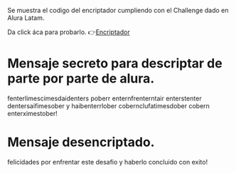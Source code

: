 Se muestra el codigo del encriptador cumpliendo con el Challenge dado en Alura Latam.

Da click áca para probarlo. 👉[Encriptador](https://kerizr.github.io/Encriptador_de_texto/)

# Mensaje secreto para descriptar de parte por parte de alura. 

fenterlimescimesdaidenters poberr enternfrenterntair enterstenter dentersaifimesober y haibenterrlober cobernclufatimesdober cobern enterximestober!

# Mensaje desencriptado. 

felicidades por enfrentar este desafio y haberlo concluido con exito!